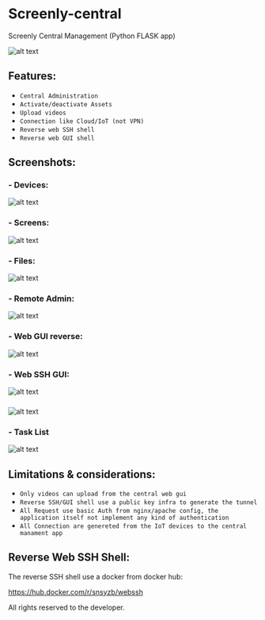 # Screenly-central
Screenly Central Management (Python FLASK app)

![alt text](https://blacklist.noname-it.com.ar/central.png)

## Features:

- `Central Administration`
- `Activate/deactivate Assets`
- `Upload videos`
- `Connection like Cloud/IoT (not VPN)`
- `Reverse web SSH shell`
- `Reverse web GUI shell`

## Screenshots:

### - Devices:

![alt text](https://blacklist.noname-it.com.ar/devices.jpeg)

### - Screens:

![alt text](https://blacklist.noname-it.com.ar/Screenly_selected.jpeg)

### - Files:

![alt text](https://blacklist.noname-it.com.ar/files.jpeg)

### - Remote Admin:

![alt text](https://blacklist.noname-it.com.ar/remote_admin.jpeg)

### - Web GUI reverse:

![alt text](https://blacklist.noname-it.com.ar/reverse_webgui.png)

### - Web SSH GUI:

![alt text](https://blacklist.noname-it.com.ar/webssh.jpg)
###
![alt text](https://blacklist.noname-it.com.ar/reverse_webshell.jpg)

### - Task List

![alt text](https://blacklist.noname-it.com.ar/tasks.jpeg)

##
## Limitations & considerations:

- `Only videos can upload from the central web gui`
- `Reverse SSH/GUI shell use a public key infra to generate the tunnel`
- `All Request use basic Auth from nginx/apache config, the application itself not implement any kind of authentication`
- `All Connection are genereted from the IoT devices to the central manament app`

##
## Reverse Web SSH Shell:

The reverse SSH shell use a docker from docker hub:

https://hub.docker.com/r/snsyzb/webssh

All rights reserved to the developer.


